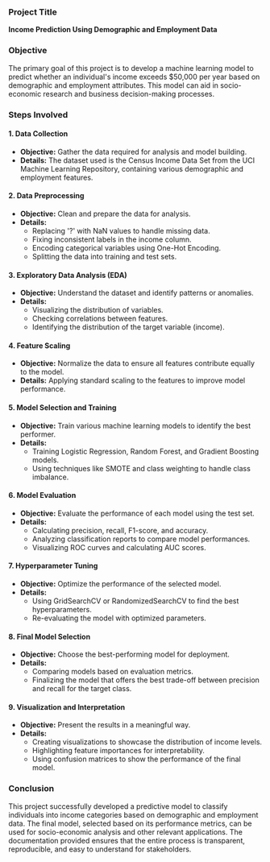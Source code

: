 ### Project Title
**Income Prediction Using Demographic and Employment Data**

### Objective
The primary goal of this project is to develop a machine learning model to predict whether an individual's income exceeds $50,000 per year based on demographic and employment attributes. This model can aid in socio-economic research and business decision-making processes.

### Steps Involved

#### 1. Data Collection
- **Objective:** Gather the data required for analysis and model building.
- **Details:** The dataset used is the Census Income Data Set from the UCI Machine Learning Repository, containing various demographic and employment features.

#### 2. Data Preprocessing
- **Objective:** Clean and prepare the data for analysis.
- **Details:** 
  - Replacing '?' with NaN values to handle missing data.
  - Fixing inconsistent labels in the income column.
  - Encoding categorical variables using One-Hot Encoding.
  - Splitting the data into training and test sets.

#### 3. Exploratory Data Analysis (EDA)
- **Objective:** Understand the dataset and identify patterns or anomalies.
- **Details:** 
  - Visualizing the distribution of variables.
  - Checking correlations between features.
  - Identifying the distribution of the target variable (income).

#### 4. Feature Scaling
- **Objective:** Normalize the data to ensure all features contribute equally to the model.
- **Details:** Applying standard scaling to the features to improve model performance.

#### 5. Model Selection and Training
- **Objective:** Train various machine learning models to identify the best performer.
- **Details:** 
  - Training Logistic Regression, Random Forest, and Gradient Boosting models.
  - Using techniques like SMOTE and class weighting to handle class imbalance.

#### 6. Model Evaluation
- **Objective:** Evaluate the performance of each model using the test set.
- **Details:** 
  - Calculating precision, recall, F1-score, and accuracy.
  - Analyzing classification reports to compare model performances.
  - Visualizing ROC curves and calculating AUC scores.

#### 7. Hyperparameter Tuning
- **Objective:** Optimize the performance of the selected model.
- **Details:** 
  - Using GridSearchCV or RandomizedSearchCV to find the best hyperparameters.
  - Re-evaluating the model with optimized parameters.

#### 8. Final Model Selection
- **Objective:** Choose the best-performing model for deployment.
- **Details:** 
  - Comparing models based on evaluation metrics.
  - Finalizing the model that offers the best trade-off between precision and recall for the target class.

#### 9. Visualization and Interpretation
- **Objective:** Present the results in a meaningful way.
- **Details:** 
  - Creating visualizations to showcase the distribution of income levels.
  - Highlighting feature importances for interpretability.
  - Using confusion matrices to show the performance of the final model.

### Conclusion
This project successfully developed a predictive model to classify individuals into income categories based on demographic and employment data. The final model, selected based on its performance metrics, can be used for socio-economic analysis and other relevant applications. The documentation provided ensures that the entire process is transparent, reproducible, and easy to understand for stakeholders.

